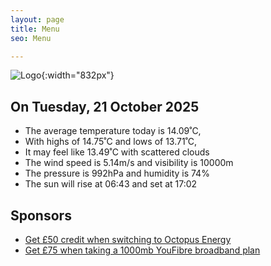 ```yaml
---
layout: page
title: Menu
seo: Menu

---
```


![Logo](/images/logo.jpg){:width="832px"}

<!-- weather_marker starts -->
## On Tuesday, 21 October 2025

- The average temperature today is 14.09˚C,
- With highs of 14.75˚C and lows of 13.71˚C,
- It may feel like 13.49˚C with scattered clouds
- The wind speed is 5.14m/s and visibility is 10000m
- The pressure is 992hPa and humidity is 74%
- The sun will rise at 06:43 and set at 17:02

<!-- weather_marker ends -->

## Sponsors

- [Get £50 credit when switching to Octopus Energy](https://bit.ly/3oD1nnS)
- [Get £75 when taking a 1000mb YouFibre broadband plan](https://aklam.io/91zWhU?)
